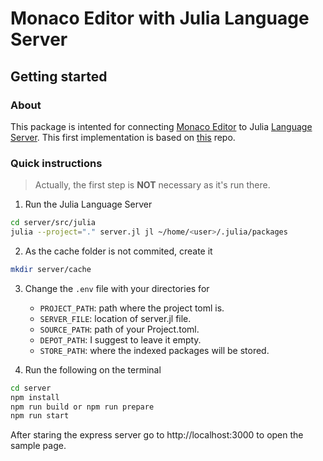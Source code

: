 # Monaco Editor with Julia Language Server

## Getting started

### About

This package is intented for connecting [Monaco Editor](https://microsoft.github.io/monaco-editor/) to Julia [Language Server](https://github.com/julia-vscode/LanguageServer.jl). This first implementation is based on [this](https://github.com/TypeFox/monaco-languageclient) repo.

### Quick instructions

> Actually, the first step is **NOT** necessary as it's run there.

1. Run the Julia Language Server

```sh
cd server/src/julia
julia --project="." server.jl jl ~/home/<user>/.julia/packages
```

2. As the cache folder is not commited, create it

```bash
mkdir server/cache
```

3. Change the `.env` file with your directories for

    - `PROJECT_PATH`: path where the project toml is.
    - `SERVER_FILE`: location of server.jl file.
    - `SOURCE_PATH`: path of your Project.toml.
    - `DEPOT_PATH`: I suggest to leave it empty.
    - `STORE_PATH`: where the indexed packages will be stored.

4. Run the following on the terminal

```bash
cd server
npm install
npm run build or npm run prepare
npm run start
```

After staring the express server go to http://localhost:3000 to open the sample page.